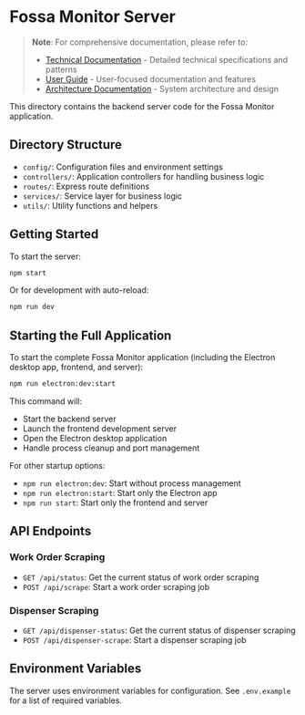 # Fossa Monitor Server

> **Note**: For comprehensive documentation, please refer to:
> - [Technical Documentation](../docs/technical.md) - Detailed technical specifications and patterns
> - [User Guide](../docs/user-guide.md) - User-focused documentation and features
> - [Architecture Documentation](../docs/architecture.md) - System architecture and design

This directory contains the backend server code for the Fossa Monitor application.

## Directory Structure

- `config/`: Configuration files and environment settings
- `controllers/`: Application controllers for handling business logic
- `routes/`: Express route definitions
- `services/`: Service layer for business logic
- `utils/`: Utility functions and helpers

## Getting Started

To start the server:

```bash
npm start
```

Or for development with auto-reload:

```bash
npm run dev
```

## Starting the Full Application

To start the complete Fossa Monitor application (including the Electron desktop app, frontend, and server):

```bash
npm run electron:dev:start
```

This command will:
- Start the backend server
- Launch the frontend development server
- Open the Electron desktop application
- Handle process cleanup and port management

For other startup options:
- `npm run electron:dev`: Start without process management
- `npm run electron:start`: Start only the Electron app
- `npm run start`: Start only the frontend and server

## API Endpoints

### Work Order Scraping

- `GET /api/status`: Get the current status of work order scraping
- `POST /api/scrape`: Start a work order scraping job

### Dispenser Scraping

- `GET /api/dispenser-status`: Get the current status of dispenser scraping
- `POST /api/dispenser-scrape`: Start a dispenser scraping job

## Environment Variables

The server uses environment variables for configuration. See `.env.example` for a list of required variables. 